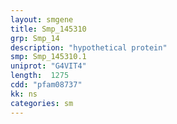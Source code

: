 ```yaml
---
layout: smgene
title: Smp_145310
grp: Smp_14
description: "hypothetical protein"
smp: Smp_145310.1
uniprot: "G4VIT4"
length:  1275
cdd: "pfam08737"
kk: ns
categories: sm
---
```

